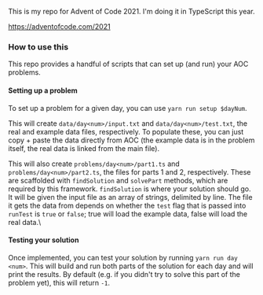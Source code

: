 This is my repo for Advent of Code 2021. I'm doing it in TypeScript this year.

https://adventofcode.com/2021

### How to use this

This repo provides a handful of scripts that can set up (and run) your AOC problems.

#### Setting up a problem

To set up a problem for a given day, you can use `yarn run setup $dayNum`.

This will create `data/day<num>/input.txt` and `data/day<num>/test.txt`, the real and example data files, respectively. To populate these, you can just copy + paste the data directly from AOC (the example data is in the problem itself, the real data is linked from the main file).

This will also create `problems/day<num>/part1.ts` and `problems/day<num>/part2.ts`, the files for parts 1 and 2, respectively. These are scaffolded with `findSolution` and `solvePart` methods, which are required by this framework. `findSolution` is where your solution should go. It will be given the input file as an array of strings, delimited by line. The file it gets the data from depends on whether the `test` flag that is passed into `runTest` is `true` or `false`; true will load the example data, false will load the real data.\

#### Testing your solution

Once implemented, you can test your solution by running `yarn run day <num>`. This will build and run both parts of the solution for each day and will print the results. By default (e.g. if you didn't try to solve this part of the problem yet), this will return `-1`.
